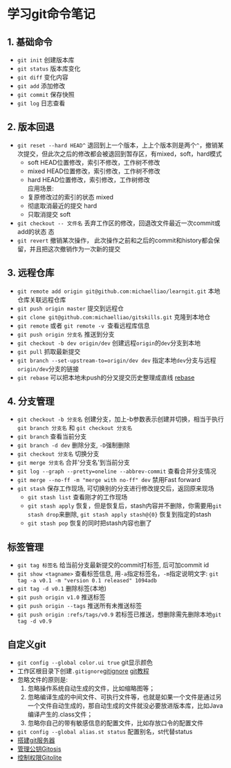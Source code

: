 # 学习git命令笔记
## 1. 基础命令
+ `git init` 创建版本库
+ `git status` 版本库变化
+ `git diff` 变化内容
+ `git add` 添加修改
+ `git commit` 保存快照
+ `git log` 日志查看
## 2. 版本回退
+ `git reset --hard HEAD^`
  退回到上一个版本，上上个版本则是两个`^`，撤销某次提交，但此次之后的修改都会被退回到暂存区，有mixed，soft，hard模式
  + soft HEAD位置修改，索引不修改，工作树不修改 
  + mixed HEAD位置修改，索引修改，工作树不修改 
  + hard HEAD位置修改，索引修改，工作树修改   
    应用场景:
  + 复原修改过的索引的状态 mixed
  + 彻底取消最近的提交 hard
  + 只取消提交 soft
+ `git checkout -- 文件名` 丢弃工作区的修改，回退改文件最近一次commit或add的状态
态
 + `git revert` 撤销某次操作，
   此次操作之前和之后的commit和history都会保留，并且把这次撤销作为一次新的提交
## 3. 远程仓库
+ `git remote add origin git@github.com:michaelliao/learngit.git`
  本地仓库关联远程仓库
+ `git push origin master` 提交到远程仓
+ `git clone git@github.com:michaelliao/gitskills.git` 克隆到本地仓   
+ `git remote` 或者 `git remote -v `查看远程库信息
+ `git push origin 分支名` 推送到分支
+ `git checkout -b dev origin/dev` 创建远程`origin`的`dev`分支到本地
+ `git pull` 抓取最新提交
+ `git branch --set-upstream-to=origin/dev dev`
  指定本地`dev`分支与远程`origin/dev`分支的链接
+ `git rebase` 可以把本地未push的分叉提交历史整理成直线 [rebase](http://gitbook.liuhui998.com/4_2.html)
## 4. 分支管理
+ `git checkout -b 分支名` 创建分支，加上-b参数表示创建并切换，相当于执行`git
  branch 分支名` 和 `git checkout 分支名`
+ `git branch` 查看当前分支
+ `git branch -d dev` 删除分支, `-D`强制删除
+ `git checkout 分支名` 切换分支
+ `git merge 分支名` 合并'分支名'到当前分支
+ `git log --graph --pretty=oneline --abbrev-commit` 查看合并分支情况
+ `git merge --no-ff -m "merge with no-ff" dev` 禁用Fast forward 
+ `git stash` 保存工作现场, 可切换别的分支进行修改提交后，返回原来现场
  + `git stash list` 查看刚才的工作现场
  + `git stash apply` 恢复，但是恢复后，stash内容并不删除，你需要用`git
    stash drop`来删除, `git stash apply stash@{0}` 恢复到指定的stash
  + `git stash pop` 恢复的同时把stash内容也删了  
## 标签管理
+ `git tag 标签名` 给当前分支最新提交的commit打标签, 后可加commit id
+ `git show <tagname>` 查看标签信息, 用`-a`指定标签名，`-m`指定说明文字:
 `git tag -a v0.1 -m "version 0.1 released" 1094adb`
+ `git tag -d v0.1` 删除标签(本地)
+ `git push origin v1.0` 推送标签 
+ `git push origin --tags` 推送所有未推送标签
+ `git push origin :refs/tags/v0.9` 若标签已推送，想删除需先删除本地`git
  tag -d v0.9`   
## 自定义git
+ `git config --global color.ui true` git显示颜色
+ 工作区根目录下创建`.gitignore`[gitignore](https://github.com/github/gitignore)
  [git教程](https://www.liaoxuefeng.com/wiki/896043488029600/900004590234208)
+ 忽略文件的原则是: 
  1.  忽略操作系统自动生成的文件，比如缩略图等；
  2. 忽略编译生成的中间文件、可执行文件等，也就是如果一个文件是通过另一个文件自动生成的，那自动生成的文件就没必要放进版本库，比如Java编译产生的.class文件；
  3. 忽略你自己的带有敏感信息的配置文件，比如存放口令的配置文件  
+ `git config --global alias.st status` 配置别名，st代替status
+ [搭建git服务器](https://www.liaoxuefeng.com/wiki/896043488029600/899998870925664)
+ [管理公钥Gitosis](https://github.com/res0nat0r/gitosis)
+ [控制权限Gitolite](https://github.com/sitaramc/gitolite)